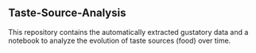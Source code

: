 ## Taste-Source-Analysis

This repository contains the automatically extracted gustatory data and a notebook to analyze the evolution of taste sources (food) over time.

